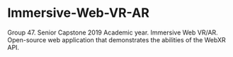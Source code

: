 # Immersive-Web-VR-AR
Group 47. Senior Capstone 2019 Academic year. Immersive Web VR/AR. Open-source web application that demonstrates the abilities of the WebXR API.
